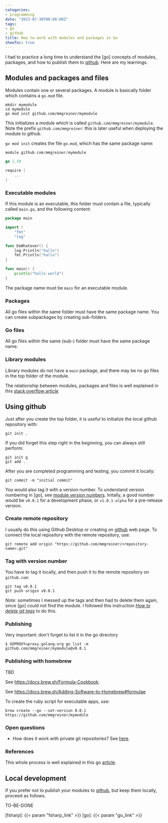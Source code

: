```yaml
---
categories:
- programming
date: "2023-07-30T00:00:00Z"
tags:
- go
- github
title: How to work with modules and packages in Go
showToc: true
---
```


I had to practice a long time to understand the [go] concepts of modules, packages, and how to publish them to [github]. Here are my learnings.

## Modules and packages and files

Modules contain one or several packages. A module is basically folder which contains a `go.mod` file.

~~~~
mkdir mymodule
cd mymodule
go mod init github.com/mmgreiner/mymodule
~~~~

This initializes a module which is called `github.com/mmgreiner/mymodule`. Note the prefix `github.com/mmgreiner`: this is later useful when deploying the module to github. 

`go mod init` creates the file `go.mod`, which has the same package name:

~~~~go
module github.com/mmgreiner/mymodule

go 1.19

require (
    ...
)
~~~~

### Executable modules

If this module is an executable, this folder must contain a file, typically called `main.go`, and the following content:

~~~~ go
package main

import (
    "fmt"
    "log"

func DoWhatever() {
    log.Println("hallo")
    fmt.Println("hallo")
}

func main() {
    println("hallo world")
}
~~~~

The package name must be `main` for an executable module.

### Packages
All go files within the same folder must have the same package name. You can create subpackages by creating sub-folders.

### Go files
All go files within the same (sub-) folder must have the same package name. 

### Library modules
Library modules do not have a `main` package, and there may be no go files in the top folder of the module.

The relationship between modules, packages and files is well explained in this [stack overflow article](https://stackoverflow.com/questions/61940117/go-modules-vs-package) 

## Using github

Just after you create the top folder, it is useful to initialize the local github repository with:

    git init .

If you did forget this step right in the beginning, you can always still perform:

    git init g
    git add .

After you are completed programming and testing, you commit it locally:

    git commit -m "initial commit"

You would also tag it with a version number. To understand version numbering in [go], see [module version numbers](https://go.dev/doc/modules/version-numbers#in-development). Initally, a good number would be `v0.0.1` for a development phase, or `v1.0.1-alpha` for a pre-release version.

### Create remote repository
I usually do this using Github Desktop or creating on [github] web page. To connect the local repository with the remote repository, use:

    git remote add origin "https://github.com/mmgreiner/<repository-name>.git"


### Tag with version number
You have to tag it locally, and then push it to the remote repository on `github.com`:

    git tag v0.0.1
    git push origin v0.0.1

*Note*: sometimes I messed up the tags and then had to delete them again, since [go] could not find the module. I followed this instruction [*How to delete git tags*](https://devconnected.com/how-to-delete-local-and-remote-tags-on-git/) to do this.

### Publishing
Very important: don't forget to list it in the go directory

~~~
$ GOPROXY=proxy.golang.org go list -m github.com/mmgreiner/mymodule@v0.0.1
~~~



### Publishing with homebrew

TBD

See <https://docs.brew.sh/Formula-Cookbook>.

See <https://docs.brew.sh/Adding-Software-to-Homebrew#formulae>

To create the ruby script for executable apps, use:

    brew create --go --set-version 0.0.1 https://github.com/mmgreiner/mymodule 



### Open questions

- How does it work with private git repositories? See [here](https://dev.to/gopher/how-to-use-go-modules-with-private-git-repository-53b4).



### References
This whole process is well explained in this go [article](https://go.dev/doc/modules/publishing).

## Local development
If you prefer not to publish your modules to [github], but keep them locally, proceed as follows.

TO-BE-DONE



[github]:    https://github.com
[fsharp]:    {{< param "fsharp_link" >}}
[go]:        {{< param "go_link" >}}
